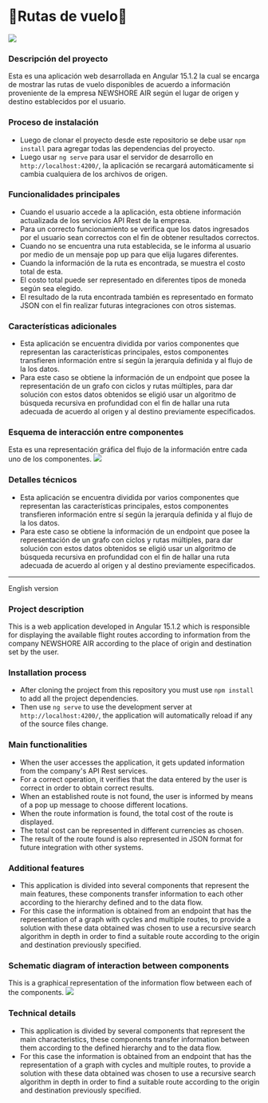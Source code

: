 # 🛫Rutas de vuelo🛬

![](https://i.imgur.com/loeDS2Wh.png)

### Descripción del proyecto
Esta es una aplicación web desarrollada en Angular 15.1.2 la cual se encarga de mostrar las rutas de vuelo disponibles de acuerdo a información proveniente de la empresa NEWSHORE AIR según el lugar de origen y destino establecidos por el usuario.

### Proceso de instalación
- Luego de clonar el proyecto desde este repositorio se debe usar `npm install` para agregar todas las dependencias del proyecto. 
- Luego usar `ng serve` para usar el servidor de desarrollo en `http://localhost:4200/`, la aplicación se recargará automáticamente si cambia cualquiera de los archivos de origen.

### Funcionalidades principales
- Cuando el usuario accede a la aplicación, esta obtiene información actualizada de los servicios API Rest de la empresa.
- Para un correcto funcionamiento se verifica que los datos ingresados por el usuario sean correctos con el fin de obtener resultados correctos.
- Cuando no se encuentra una ruta establecida, se le informa al usuario por medio de un mensaje pop up para que elija lugares diferentes.
- Cuando la información de la ruta es encontrada, se muestra el costo total de esta.
- El costo total puede ser representado en diferentes tipos de moneda según sea elegido.
- El resultado de la ruta encontrada también es representado en formato JSON con el fin realizar futuras integraciones con otros sistemas.

### Características adicionales
- Esta aplicación se encuentra dividida por varios componentes que representan las características principales, estos componentes transfieren información entre sí según la jerarquía definida y al flujo de la los datos.
- Para este caso se obtiene la información de un endpoint que posee la representación de un grafo con ciclos y rutas múltiples, para dar solución con estos datos obtenidos se eligió usar un algoritmo de búsqueda recursiva en profundidad con el fin de hallar una ruta adecuada de acuerdo al origen y al destino previamente especificados.

### Esquema de interacción entre componentes
Esta es una representación gráfica del flujo de la información entre cada uno de los componentes.
![](https://i.imgur.com/zcdaMGN.png)

### Detalles técnicos
- Esta aplicación se encuentra dividida por varios componentes que representan las características principales, estos componentes transfieren información entre sí según la jerarquía definida y al flujo de la los datos.
- Para este caso se obtiene la información de un endpoint que posee la representación de un grafo con ciclos y rutas múltiples, para dar solución con estos datos obtenidos se eligió usar un algoritmo de búsqueda recursiva en profundidad con el fin de hallar una ruta adecuada de acuerdo al origen y al destino previamente especificados.

------------
English version
### Project description
This is a web application developed in Angular 15.1.2 which is responsible for displaying the available flight routes according to information from the company NEWSHORE AIR according to the place of origin and destination set by the user.

### Installation process
- After cloning the project from this repository you must use `npm install` to add all the project dependencies. 
- Then use `ng serve` to use the development server at `http://localhost:4200/`, the application will automatically reload if any of the source files change.

### Main functionalities
- When the user accesses the application, it gets updated information from the company's API Rest services.
- For a correct operation, it verifies that the data entered by the user is correct in order to obtain correct results.
- When an established route is not found, the user is informed by means of a pop up message to choose different locations.
- When the route information is found, the total cost of the route is displayed.
- The total cost can be represented in different currencies as chosen.
- The result of the route found is also represented in JSON format for future integration with other systems.

### Additional features
- This application is divided into several components that represent the main features, these components transfer information to each other according to the hierarchy defined and to the data flow.
- For this case the information is obtained from an endpoint that has the representation of a graph with cycles and multiple routes, to provide a solution with these data obtained was chosen to use a recursive search algorithm in depth in order to find a suitable route according to the origin and destination previously specified.

### Schematic diagram of interaction between components
This is a graphical representation of the information flow between each of the components.
![](https://i.imgur.com/zcdaMGN.png)

### Technical details
- This application is divided by several components that represent the main characteristics, these components transfer information between them according to the defined hierarchy and to the data flow.
- For this case the information is obtained from an endpoint that has the representation of a graph with cycles and multiple routes, to provide a solution with these data obtained was chosen to use a recursive search algorithm in depth in order to find a suitable route according to the origin and destination previously specified.